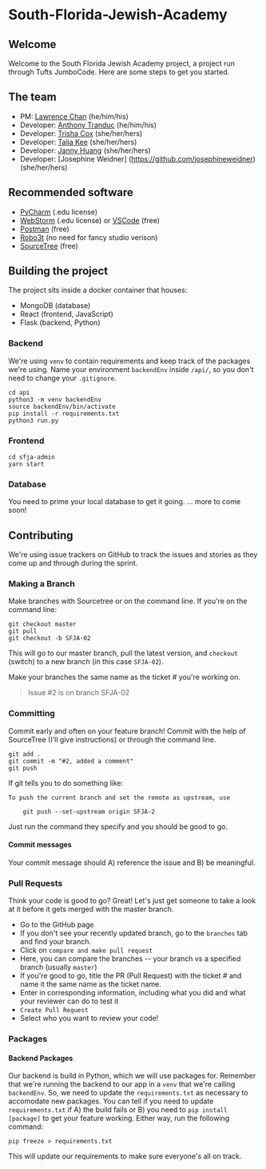 # South-Florida-Jewish-Academy

## Welcome
Welcome to the South Florida Jewish Academy project, a project run through Tufts JumboCode. Here are some steps to get you started.
## The team
- PM: [Lawrence Chan](https://www.github.com/chanlawrencet) (he/him/his)
- Developer: [Anthony Tranduc](https://github.com/Antranduc) (he/him/his)
- Developer: [Trisha Cox](https://github.com/trish234) (she/her/hers)
- Developer: [Talia Kee](https://github.com/taliakee) (she/her/hers)
- Developer: [Janny Huang](https://github.com/jhuang09) (she/her/hers)
- Developer: [Josephine Weidner] (https://github.com/josephineweidner) (she/her/hers)


## Recommended software
- [PyCharm](https://www.jetbrains.com/pycharm/) (.edu license)
- [WebStorm](https://www.jetbrains.com/webstorm/?fromMenu) (.edu license) or [VSCode](https://code.visualstudio.com) (free)
- [Postman](https://www.getpostman.com) (free)
- [Robo3t](https://robomongo.org/download) (no need for fancy studio verison)
- [SourceTree](https://www.sourcetreeapp.com) (free)

## Building the project
The project sits inside a docker container that houses:
- MongoDB (database)
- React (frontend, JavaScript)
- Flask (backend, Python)

### Backend
We're using `venv` to contain requirements and keep track of the packages we're using. Name your environment `backendEnv` inside `/api/`, so you don't need to change your `.gitignore`.

```
cd api
python3 -m venv backendEnv
source backendEnv/bin/activate
pip install -r requirements.txt
python3 run.py
```

### Frontend
```
cd sfja-admin
yarn start
```

### Database
You need to prime your local database to get it going.
... more to come soon!

## Contributing
We're using issue trackers on GitHub to track the issues and stories as they come up and through during the sprint.

### Making a Branch
Make branches with Sourcetree or on the command line. If you're on the command line:
```
git checkout master
git pull
git checkout -b SFJA-02
```
This will go to our master branch, pull the latest version, and `checkout` (switch) to a new branch (in this case `SFJA-02`).

Make your branches the same name as the ticket # you're working on.
> Issue #2 is on branch SFJA-02

### Committing
Commit early and often on your feature branch! Commit with the help of SourceTree (I'll give instructions) or through the command line.
```
git add .
git commit -m "#2, added a comment"
git push
```
If git tells you to do something like:
```
To push the current branch and set the remote as upstream, use

    git push --set-upstream origin SFJA-2
```
Just run the command they specify and you should be good to go.

#### Commit messages
Your commit message should A) reference the issue and B) be meaningful.

### Pull Requests
Think your code is good to go? Great! Let's just get someone to take a look at it before it gets merged with the master branch.

 - Go to the GitHub page
 - If you don't see your recently updated branch, go to the `branches` tab and find your branch.
 - Click on `compare and make pull request`
 - Here, you can compare the branches -- your branch vs a specified branch (usually `master`)
 - If you're good to go, title the PR (Pull Request) with the ticket # and name it the same name as the ticket name.
 - Enter in corresponding information, including what you did and what your reviewer can do to test it
 - `Create Pull Request`
 - Select who you want to review your code!

### Packages
#### Backend Packages
Our backend is build in Python, which we will use packages for. Remember that we're running the backend to our app in a `venv` that we're calling `backendEnv`. So, we need to update the `requirements.txt` as necessary to accomodate new packages. You can tell if you need to update `requirements.txt` if A) the build fails or B) you need to `pip install [package]` to get your feature working. Either way, run the following command:
```
pip freeze > requirements.txt
```
This will update our requirements to make sure everyone's all on track.
